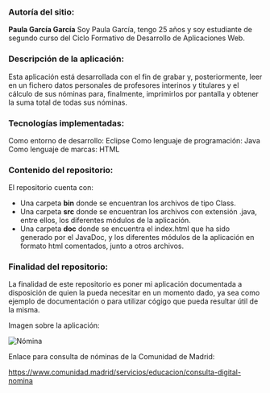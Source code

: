 ### Autoría del sitio:
**Paula García García**
Soy Paula García, tengo 25 años y soy estudiante de segundo curso del Ciclo Formativo de Desarrollo de Aplicaciones Web.
### Descripción de la aplicación:
Esta aplicación está desarrollada con el fin de grabar y, posteriormente, leer en un fichero datos personales de profesores interinos y titulares y el cálculo de sus nóminas para, finalmente, imprimirlos por pantalla y obtener la suma total de todas sus nóminas.
### Tecnologías implementadas:
Como entorno de desarrollo: Eclipse
Como lenguaje de programación: Java
Como lenguaje de marcas: HTML
### Contenido del repositorio:
El repositorio cuenta con:
* Una carpeta **bin** donde se encuentran los archivos de tipo Class.
* Una carpeta **src** donde se encuentran los archivos con extensión .java, entre ellos, los diferentes módulos de la aplicación.
* Una carpeta **doc** donde se encuentra el index.html que ha sido generado por el JavaDoc, y los diferentes módulos de la aplicación en formato html comentados, junto
a otros archivos.
### Finalidad del repositorio:
La finalidad de este repositorio es poner mi aplicación documentada a disposición de quien la pueda necesitar en un momento dado, ya sea como ejemplo de documentación o para utilizar cógigo que pueda resultar útil de la misma.

Imagen sobre la aplicación:

![Nómina](https://user-images.githubusercontent.com/98886748/160679209-1d39faa1-9639-449d-a90e-62ab09544d2d.jpg)


Enlace para consulta de nóminas de la Comunidad de Madrid:

https://www.comunidad.madrid/servicios/educacion/consulta-digital-nomina
